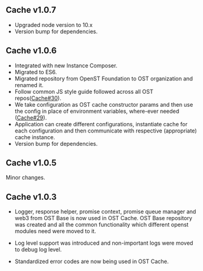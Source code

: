 ## Cache v1.0.7
- Upgraded node version to 10.x
- Version bump for dependencies.

## Cache v1.0.6
- Integrated with new Instance Composer.
- Migrated to ES6.
- Migrated repository from OpenST Foundation to OST organization and renamed it.
- Follow common JS style guide followed across all OST repos([Cache#30](https://github.com/ostdotcom/cache/issues/30)).
- We take configuration as OST cache constructor params and then use the config in place of environment variables, where-ever needed ([Cache#29](https://github.com/ostdotcom/cache/issues/29)).
- Application can create different configurations, instantiate cache for each configuration and then communicate with respective (appropriate) cache instance.
- Version bump for dependencies.

## Cache v1.0.5
Minor changes.

## Cache v1.0.3
- Logger, response helper, promise context, promise queue manager and web3 from OST Base is now used in OST Cache. OST Base repository was created and all the common functionality which different openst modules need were moved to it.

- Log level support was introduced and non-important logs were moved to debug log level.

- Standardized error codes are now being used in OST Cache.
